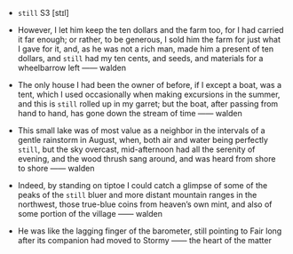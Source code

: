 - `still` S3 [stɪl]



-  However, I let him keep the ten dollars and the farm too, for I had carried it far enough; or rather, to be generous, I sold him the farm for just what I gave for it, and, as he was not a rich man, made him a present of ten dollars, and `still` had my ten cents, and seeds, and materials for a wheelbarrow left —— walden

- The only house I had been the owner of before, if I except a boat, was a tent, which I used occasionally when making excursions in the summer, and this is `still` rolled up in my garret; but the boat, after passing from hand to hand, has gone down the stream of time —— walden

- This small lake was of most value as a neighbor in the intervals of a gentle rainstorm in August, when, both air and water being perfectly `still`, but the sky overcast, mid-afternoon had all the serenity of evening, and the wood thrush sang around, and was heard from shore to shore —— walden

-  Indeed, by standing on tiptoe I could catch a glimpse of some of the peaks of the `still` bluer and more distant mountain ranges in the northwest, those true-blue coins from heaven’s own mint, and also of some portion of the village —— walden

-  He was like the lagging finger of the barometer, still pointing to Fair long after its companion had moved to Stormy —— the heart of the matter